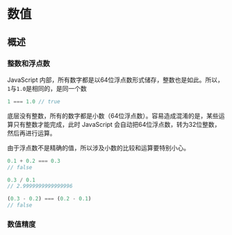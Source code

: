 # 数值

## 概述

### 整数和浮点数

JavaScript 内部，所有数字都是以64位浮点数形式储存，整数也是如此。所以，`1`与`1.0`是相同的，是同一个数

```javascript
1 === 1.0 // true
 ```

 底层没有整数，所有的数字都是小数（64位浮点数）。容易造成混淆的是，某些运算只有整数才能完成，此时 JavaScript 会自动把64位浮点数，转为32位整数，然后再进行运算。

 由于浮点数不是精确的值，所以涉及小数的比较和运算要特别小心。

 ```javascript
0.1 + 0.2 === 0.3
// false

0.3 / 0.1
// 2.9999999999999996

(0.3 - 0.2) === (0.2 - 0.1)
// false
```

### 数值精度

